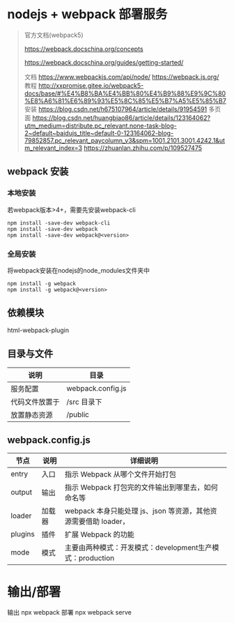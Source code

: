 # nodejs + webpack 部署服务

> 官方文档(webpack5)
>
> https://webpack.docschina.org/concepts
>
> https://webpack.docschina.org/guides/getting-started/
>
> 文档
> https://www.webpackjs.com/api/node/
> https://webpack.js.org/
> 教程
> http://xxpromise.gitee.io/webpack5-docs/base/#%E4%B8%BA%E4%BB%80%E4%B9%88%E9%9C%80%E8%A6%81%E6%89%93%E5%8C%85%E5%B7%A5%E5%85%B7
> 安装 
> https://blog.csdn.net/h675107964/article/details/91954591
> 多页面
> https://blog.csdn.net/huangbiao86/article/details/123164062?utm_medium=distribute.pc_relevant.none-task-blog-2~default~baidujs_title~default-0-123164062-blog-79852857.pc_relevant_paycolumn_v3&spm=1001.2101.3001.4242.1&utm_relevant_index=3
> https://zhuanlan.zhihu.com/p/109527475
## webpack 安装

### 本地安装
若webpack版本>4+，需要先安装webpack-cli
```nodejs
npm install -save-dev webpack-cli
npm install -save-dev webpack
npm install -save-dev webpack@<version>
```

### 全局安装
将webpack安装在nodejs的node_modules文件夹中
```
npm install -g webpack
npm install -g webpack@<version> 
```

## 依赖模块

html-webpack-plugin

## 目录与文件

|说明|目录|
|---|---|
|服务配置 |webpack.config.js|
|代码文件放置于 | /src 目录下|
|放置静态资源|/public|

## webpack.config.js

|节点|说明|详细说明|
|---|---|---|
|entry|入口|指示 Webpack 从哪个文件开始打包|
|output|输出|指示 Webpack 打包完的文件输出到哪里去，如何命名等|
|loader|加载器|webpack 本身只能处理 js、json 等资源，其他资源需要借助 loader，|
|plugins|插件|扩展 Webpack 的功能|
|mode|模式|主要由两种模式：开发模式：development生产模式：production|

# 输出/部署
输出 npx webpack
部署 npx webpack serve